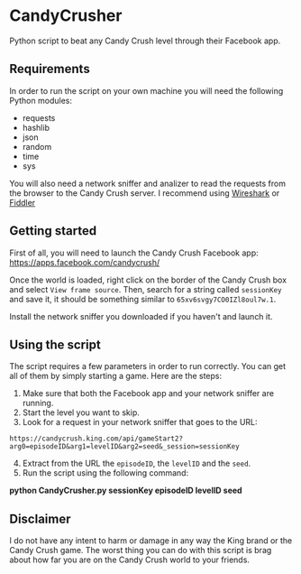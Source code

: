 # CandyCrusher
Python script to beat any Candy Crush level through their Facebook app.

## Requirements
In order to run the script on your own machine you will need the following Python modules:
* requests
* hashlib
* json
* random
* time
* sys

You will also need a network sniffer and analizer to read the requests from the browser to the Candy Crush server. I recommend using [Wireshark](https://www.wireshark.org) or [Fiddler](www.telerik.com/fiddler)
 
## Getting started
First of all, you will need to launch the Candy Crush Facebook app: https://apps.facebook.com/candycrush/

Once the world is loaded, right click on the border of the Candy Crush box and select `View frame source`. Then, search for a string called `sessionKey` and save it, it should be something similar to `65xv6svgy7CO0IZl8oul7w.1`.

Install the network sniffer you downloaded if you haven't and launch it.

## Using the script
The script requires a few parameters in order to run correctly. You can get all of them by simply starting a game. Here are the steps:

1. Make sure that both the Facebook app and your network sniffer are running.
2. Start the level you want to skip.
3. Look for a request in your network sniffer that goes to the URL:

`https://candycrush.king.com/api/gameStart2?arg0=episodeID&arg1=levelID&arg2=seed&_session=sessionKey`

4. Extract from the URL the `episodeID`, the `levelID` and the `seed`.
5. Run the script using the following command:

**python CandyCrusher.py sessionKey episodeID levelID seed**

## Disclaimer

I do not have any intent to harm or damage in any way the King brand or the Candy Crush game. The worst thing you can do with this script is brag about how far you are on the Candy Crush world to your friends.
